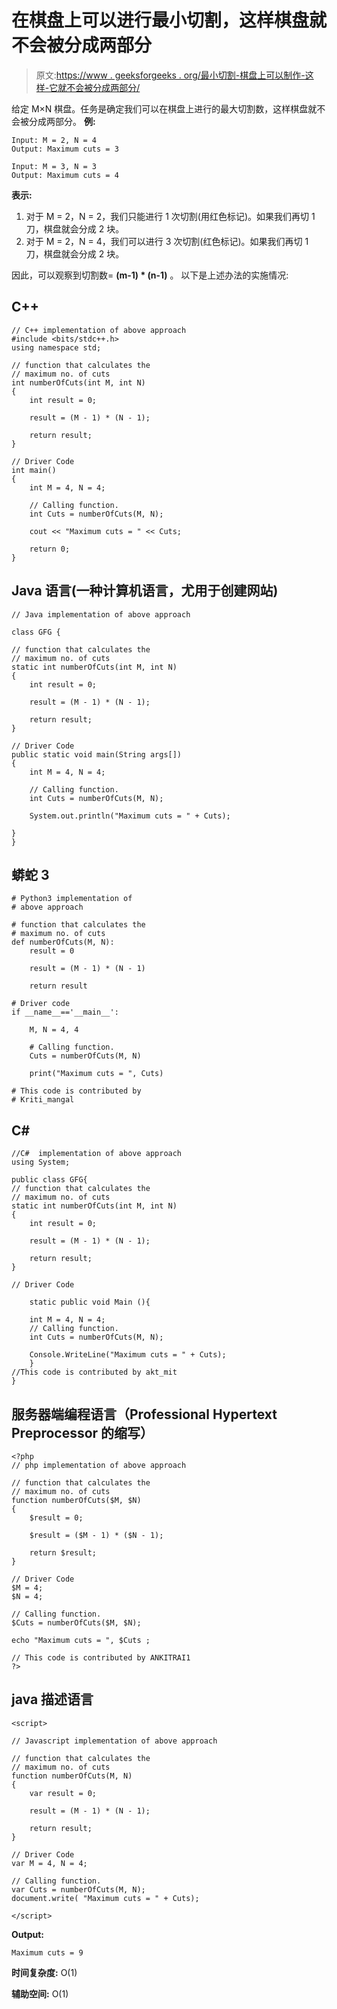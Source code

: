 # 在棋盘上可以进行最小切割，这样棋盘就不会被分成两部分

> 原文:[https://www . geeksforgeeks . org/最小切割-棋盘上可以制作-这样-它就不会被分成两部分/](https://www.geeksforgeeks.org/minimum-cuts-can-be-made-in-the-chessboard-such-that-it-is-not-divided-into-2-parts/)

给定 M×N 棋盘。任务是确定我们可以在棋盘上进行的最大切割数，这样棋盘就不会被分成两部分。
**例:**

```
Input: M = 2, N = 4
Output: Maximum cuts = 3

Input: M = 3, N = 3
Output: Maximum cuts = 4
```

**表示:**

1.  对于 M = 2，N = 2，我们只能进行 1 次切割(用红色标记)。如果我们再切 1 刀，棋盘就会分成 2 块。
2.  对于 M = 2，N = 4，我们可以进行 3 次切割(红色标记)。如果我们再切 1 刀，棋盘就会分成 2 块。

因此，可以观察到切割数= **(m-1) * (n-1)** 。
以下是上述办法的实施情况:

## C++

```
// C++ implementation of above approach
#include <bits/stdc++.h>
using namespace std;

// function that calculates the
// maximum no. of cuts
int numberOfCuts(int M, int N)
{
    int result = 0;

    result = (M - 1) * (N - 1);

    return result;
}

// Driver Code
int main()
{
    int M = 4, N = 4;

    // Calling function.
    int Cuts = numberOfCuts(M, N);

    cout << "Maximum cuts = " << Cuts;

    return 0;
}
```

## Java 语言(一种计算机语言，尤用于创建网站)

```
// Java implementation of above approach

class GFG {

// function that calculates the
// maximum no. of cuts
static int numberOfCuts(int M, int N)
{
    int result = 0;

    result = (M - 1) * (N - 1);

    return result;
}

// Driver Code
public static void main(String args[])
{
    int M = 4, N = 4;

    // Calling function.
    int Cuts = numberOfCuts(M, N);

    System.out.println("Maximum cuts = " + Cuts);

}
}
```

## 蟒蛇 3

```
# Python3 implementation of
# above approach

# function that calculates the
# maximum no. of cuts
def numberOfCuts(M, N):
    result = 0

    result = (M - 1) * (N - 1)

    return result

# Driver code
if __name__=='__main__':

    M, N = 4, 4

    # Calling function.
    Cuts = numberOfCuts(M, N)

    print("Maximum cuts = ", Cuts)

# This code is contributed by
# Kriti_mangal
```

## C#

```
//C#  implementation of above approach
using System;

public class GFG{
// function that calculates the
// maximum no. of cuts
static int numberOfCuts(int M, int N)
{
    int result = 0;

    result = (M - 1) * (N - 1);

    return result;
}

// Driver Code

    static public void Main (){

    int M = 4, N = 4;
    // Calling function.
    int Cuts = numberOfCuts(M, N);

    Console.WriteLine("Maximum cuts = " + Cuts);
    }
//This code is contributed by akt_mit   
}
```

## 服务器端编程语言（Professional Hypertext Preprocessor 的缩写）

```
<?php
// php implementation of above approach

// function that calculates the
// maximum no. of cuts
function numberOfCuts($M, $N)
{
    $result = 0;

    $result = ($M - 1) * ($N - 1);

    return $result;
}

// Driver Code
$M = 4;
$N = 4;

// Calling function.
$Cuts = numberOfCuts($M, $N);

echo "Maximum cuts = ", $Cuts ;

// This code is contributed by ANKITRAI1
?>
```

## java 描述语言

```
<script>

// Javascript implementation of above approach

// function that calculates the
// maximum no. of cuts
function numberOfCuts(M, N)
{
    var result = 0;

    result = (M - 1) * (N - 1);

    return result;
}

// Driver Code
var M = 4, N = 4;

// Calling function.
var Cuts = numberOfCuts(M, N);
document.write( "Maximum cuts = " + Cuts);

</script>
```

**Output:** 

```
Maximum cuts = 9
```

**时间复杂度:** O(1)

**辅助空间:** O(1)